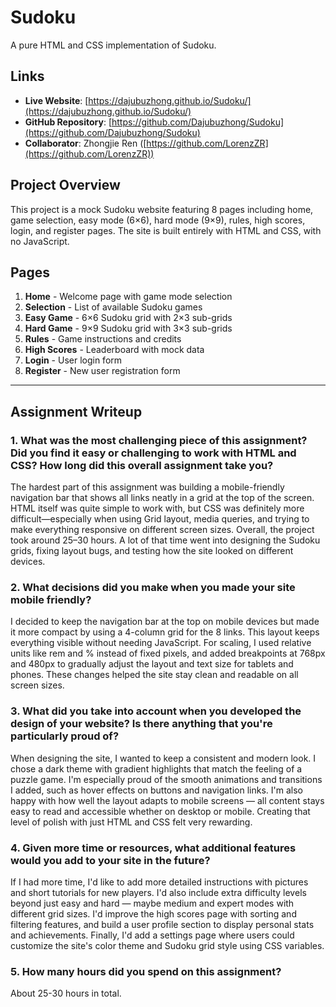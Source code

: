 # Sudoku

A pure HTML and CSS implementation of Sudoku.

## Links

- **Live Website**: [https://dajubuzhong.github.io/Sudoku/](https://dajubuzhong.github.io/Sudoku/)
- **GitHub Repository**: [https://github.com/Dajubuzhong/Sudoku](https://github.com/Dajubuzhong/Sudoku)
- **Collaborator**: Zhongjie Ren ([https://github.com/LorenzZR](https://github.com/LorenzZR))

## Project Overview

This project is a mock Sudoku website featuring 8 pages including home, game selection, easy mode (6×6), hard mode (9×9), rules, high scores, login, and register pages. The site is built entirely with HTML and CSS, with no JavaScript.

## Pages

1. **Home** - Welcome page with game mode selection
2. **Selection** - List of available Sudoku games
3. **Easy Game** - 6×6 Sudoku grid with 2×3 sub-grids
4. **Hard Game** - 9×9 Sudoku grid with 3×3 sub-grids
5. **Rules** - Game instructions and credits
6. **High Scores** - Leaderboard with mock data
7. **Login** - User login form
8. **Register** - New user registration form

---

## Assignment Writeup

### 1. What was the most challenging piece of this assignment? Did you find it easy or challenging to work with HTML and CSS? How long did this overall assignment take you?

The hardest part of this assignment was building a mobile-friendly navigation bar that shows all links neatly in a grid at the top of the screen. HTML itself was quite simple to work with, but CSS was definitely more difficult—especially when using Grid layout, media queries, and trying to make everything responsive on different screen sizes. Overall, the project took around 25–30 hours. A lot of that time went into designing the Sudoku grids, fixing layout bugs, and testing how the site looked on different devices.

### 2. What decisions did you make when you made your site mobile friendly?

I decided to keep the navigation bar at the top on mobile devices but made it more compact by using a 4-column grid for the 8 links. This layout keeps everything visible without needing JavaScript. For scaling, I used relative units like rem and % instead of fixed pixels, and added breakpoints at 768px and 480px to gradually adjust the layout and text size for tablets and phones. These changes helped the site stay clean and readable on all screen sizes.

### 3. What did you take into account when you developed the design of your website? Is there anything that you're particularly proud of?

When designing the site, I wanted to keep a consistent and modern look. I chose a dark theme with gradient highlights that match the feeling of a puzzle game. I'm especially proud of the smooth animations and transitions I added, such as hover effects on buttons and navigation links. I'm also happy with how well the layout adapts to mobile screens — all content stays easy to read and accessible whether on desktop or mobile. Creating that level of polish with just HTML and CSS felt very rewarding.

### 4. Given more time or resources, what additional features would you add to your site in the future?

If I had more time, I'd like to add more detailed instructions with pictures and short tutorials for new players. I'd also include extra difficulty levels beyond just easy and hard — maybe medium and expert modes with different grid sizes. I'd improve the high scores page with sorting and filtering features, and build a user profile section to display personal stats and achievements. Finally, I'd add a settings page where users could customize the site's color theme and Sudoku grid style using CSS variables.

### 5. How many hours did you spend on this assignment?

About 25-30 hours in total.